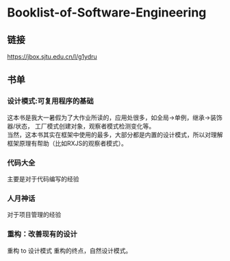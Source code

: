 # Booklist-of-Software-Engineering

## 链接
https://jbox.sjtu.edu.cn/l/g1ydru

## 书单

### 设计模式:可复用程序的基础
这本书是我大一暑假为了大作业所读的，应用处很多，如全局->单例，继承->装饰器/状态， 工厂模式创建对象，观察者模式检测变化等。  
当然，这本书其实在框架中使用的最多，大部分都是内置的设计模式，所以对理解框架原理有帮助（比如RXJS的观察者模式）。

### 代码大全
主要是对于代码编写的经验

### 人月神话
对于项目管理的经验

### 重构：改善现有的设计
重构 to 设计模式
重构的终点，自然设计模式。
